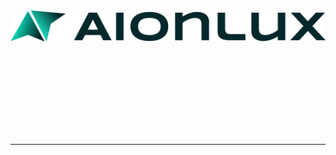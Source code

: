 <div align="center" style="height:200px;">
    <img src="https://raw.githubusercontent.com/addleonel/aionlux/main/redocs/logo4.png">
</div> 

------------------------------------------------
